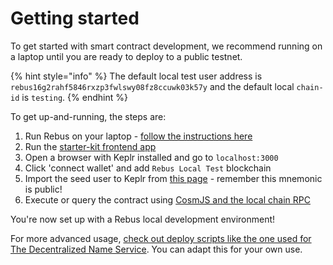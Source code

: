 # Getting started

To get started with smart contract development, we recommend running on a laptop until you are ready to deploy to a public testnet.

{% hint style="info" %}
The default local test user address is `rebus16g2rahf5846rxzp3fwlswy08fz8ccuwk03k57y` and the default local `chain-id` is `testing`.
{% endhint %}

To get up-and-running, the steps are:

1. Run Rebus on your laptop - [follow the instructions here](rebusd-local-dev-setup.md)
2. Run the [starter-kit frontend app](https://github.com/cosmoscontracts/starter-kit)
3. Open a browser with Keplr installed and go to `localhost:3000`
4. Click 'connect wallet' and add `Rebus Local Test` blockchain
5. Import the seed user to Keplr from [this page](rebusd-local-dev-setup.md) - remember this mnemonic is public!
6. Execute or query the contract using [CosmJS and the local chain RPC](interacting-with-smart-contracts.md)

You're now set up with a Rebus local development environment!

For more advanced usage, [check out deploy scripts like the one used for The Decentralized Name Service](https://github.com/envoylabs/whoami/blob/main/scripts/deploy\_local.sh). You can adapt this for your own use.

